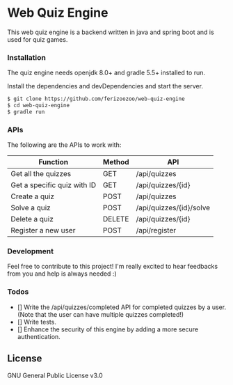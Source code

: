 # Web Quiz Engine

This web quiz engine is a backend written in java and spring boot and is used for quiz games.

### Installation

The quiz engine needs openjdk 8.0+ and gradle 5.5+ installed to run. 

Install the dependencies and devDependencies and start the server.

```sh
$ git clone https://github.com/ferizoozoo/web-quiz-engine
$ cd web-quiz-engine
$ gradle run
```

### APIs

The following are the APIs to work with:

| Function | Method | API |
| ------ | ------ | ------ |
| Get all the quizzes | GET | /api/quizzes |
| Get a specific quiz with ID | GET | /api/quizzes/{id} |
| Create a quiz | POST | /api/quizzes |
| Solve a quiz | POST | /api/quizzes/{id}/solve |
| Delete a quiz | DELETE | /api/quizzes/{id} |
| Register a new user | POST | /api/register |


### Development
Feel free to contribute to this project!
I'm really excited to hear feedbacks from you and help is always needed :)

### Todos

 - [] Write the /api/quizzes/completed API for completed quizzes by a user. (Note that the user can have multiple quizzes completed!)
 - [] Write tests.
 - [] Enhance the security of this engine by adding a more secure authentication.

License
----

GNU General Public License v3.0
